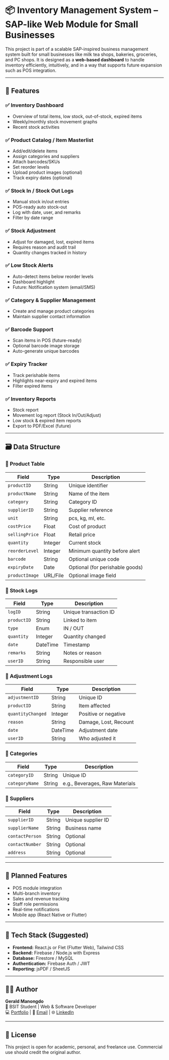 # 📦 Inventory Management System – SAP-like Web Module for Small Businesses

This project is part of a scalable SAP-inspired business management system built for small businesses like milk tea shops, bakeries, groceries, and PC shops. It is designed as a **web-based dashboard** to handle inventory efficiently, intuitively, and in a way that supports future expansion such as POS integration.

---

## 🔧 Features

### ✅ Inventory Dashboard
- Overview of total items, low stock, out-of-stock, expired items
- Weekly/monthly stock movement graphs
- Recent stock activities

### ✅ Product Catalog / Item Masterlist
- Add/edit/delete items
- Assign categories and suppliers
- Attach barcodes/SKUs
- Set reorder levels
- Upload product images (optional)
- Track expiry dates (optional)

### ✅ Stock In / Stock Out Logs
- Manual stock in/out entries
- POS-ready auto stock-out
- Log with date, user, and remarks
- Filter by date range

### ✅ Stock Adjustment
- Adjust for damaged, lost, expired items
- Requires reason and audit trail
- Quantity changes tracked in history

### ✅ Low Stock Alerts
- Auto-detect items below reorder levels
- Dashboard highlight
- Future: Notification system (email/SMS)

### ✅ Category & Supplier Management
- Create and manage product categories
- Maintain supplier contact information

### ✅ Barcode Support
- Scan items in POS (future-ready)
- Optional barcode image storage
- Auto-generate unique barcodes

### ✅ Expiry Tracker
- Track perishable items
- Highlights near-expiry and expired items
- Filter expired items

### ✅ Inventory Reports
- Stock report
- Movement log report (Stock In/Out/Adjust)
- Low stock & expired item reports
- Export to PDF/Excel (future)

---

## 🗃️ Data Structure

### 📂 Product Table
| Field | Type | Description |
|-------|------|-------------|
| `productID` | String | Unique identifier |
| `productName` | String | Name of the item |
| `category` | String | Category ID |
| `supplierID` | String | Supplier reference |
| `unit` | String | pcs, kg, ml, etc. |
| `costPrice` | Float | Cost of product |
| `sellingPrice` | Float | Retail price |
| `quantity` | Integer | Current stock |
| `reorderLevel` | Integer | Minimum quantity before alert |
| `barcode` | String | Optional unique code |
| `expiryDate` | Date | Optional (for perishable goods) |
| `productImage` | URL/File | Optional image field |

### 📂 Stock Logs
| Field | Type | Description |
|-------|------|-------------|
| `logID` | String | Unique transaction ID |
| `productID` | String | Linked to item |
| `type` | Enum | IN / OUT |
| `quantity` | Integer | Quantity changed |
| `date` | DateTime | Timestamp |
| `remarks` | String | Notes or reason |
| `userID` | String | Responsible user |

### 📂 Adjustment Logs
| Field | Type | Description |
|-------|------|-------------|
| `adjustmentID` | String | Unique ID |
| `productID` | String | Item affected |
| `quantityChanged` | Integer | Positive or negative |
| `reason` | String | Damage, Lost, Recount |
| `date` | DateTime | Adjustment date |
| `userID` | String | Who adjusted it |

### 📂 Categories
| Field | Type | Description |
|-------|------|-------------|
| `categoryID` | String | Unique ID |
| `categoryName` | String | e.g., Beverages, Raw Materials |

### 📂 Suppliers
| Field | Type | Description |
|-------|------|-------------|
| `supplierID` | String | Unique supplier ID |
| `supplierName` | String | Business name |
| `contactPerson` | String | Optional |
| `contactNumber` | String | Optional |
| `address` | String | Optional |

---

## 🚀 Planned Features
- POS module integration
- Multi-branch inventory
- Sales and revenue tracking
- Staff role permissions
- Real-time notifications
- Mobile app (React Native or Flutter)

---

## 📁 Tech Stack (Suggested)
- **Frontend:** React.js or Flet (Flutter Web), Tailwind CSS
- **Backend:** Firebase / Node.js with Express
- **Database:** Firestore / MySQL
- **Authentication:** Firebase Auth / JWT
- **Reporting:** jsPDF / SheetJS

---

## 🧑‍💻 Author
**Gerald Manongdo**  
📍 BSIT Student | Web & Software Developer  
💻 [Portfolio](#) | 📧 [Email](mailto:#) | 🌐 [LinkedIn](#)

---

## 📝 License
This project is open for academic, personal, and freelance use. Commercial use should credit the original author.

